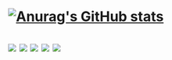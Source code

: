 <h1>
  
  [![Anurag's GitHub stats](https://github-readme-stats.vercel.app/api?username=Se-Yeon99)](https://github.com/Se-Yeon99/github-readme-stats)
  
<div>
  <img src="https://img.shields.io/badge/java-007396?style=for-the-badge&logo=java&logoColor=white"> 
  <img src="https://img.shields.io/badge/springboot-6DB33F?style=for-the-badge&logo=springboot&logoColor=white">
  <img src="https://img.shields.io/badge/javascript-F7DF1E?style=for-the-badge&logo=javascript&logoColor=black">
  <img src = "https://img.shields.io/badge/Microsoft%20SQL%20Server-CC2927?style=for-the-badge&logo=microsoft%20sql%20server&logoColor=white">
  <img src="https://img.shields.io/badge/git-F05032?style=for-the-badge&logo=git&logoColor=white">
</div>






